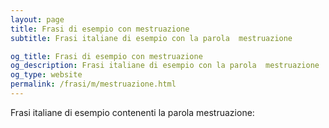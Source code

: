 ```yaml
---
layout: page
title: Frasi di esempio con mestruazione 
subtitle: Frasi italiane di esempio con la parola  mestruazione

og_title: Frasi di esempio con mestruazione 
og_description: Frasi italiane di esempio con la parola  mestruazione
og_type: website
permalink: /frasi/m/mestruazione.html
---
```


Frasi italiane di esempio contenenti la parola mestruazione:


